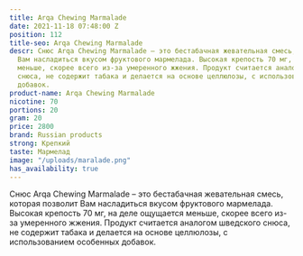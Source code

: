 ```yaml
---
title: Arqa Chewing Marmalade
date: 2021-11-18 07:48:00 Z
position: 112
title-seo: Arqa Chewing Marmalade
descr: Снюс Arqa Chewing Marmalade – это бестабачная жевательная смесь, которая позволит
  Вам насладиться вкусом фруктового мармелада. Высокая крепость 70 мг, на деле ощущается
  меньше, скорее всего из-за умеренного жжения. Продукт считается аналогом шведского
  снюса, не содержит табака и делается на основе целлюлозы, с использованием особенных
  добавок.
product-name: Arqa Chewing Marmalade
nicotine: 70
portions: 20
gram: 20
price: 2800
brand: Russian products
strong: Крепкий
taste: Мармелад
image: "/uploads/maralade.png"
has_availability: true
---
```


Снюс Arqa Chewing Marmalade – это бестабачная жевательная смесь, которая позволит Вам насладиться вкусом фруктового мармелада. Высокая крепость 70 мг, на деле ощущается меньше, скорее всего из-за умеренного жжения. Продукт считается аналогом шведского снюса, не содержит табака и делается на основе целлюлозы, с использованием особенных добавок.